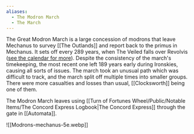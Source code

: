 ```yaml
---
aliases:
  - The Modron March
  - The March
---
```

The Great Modron March is a large concession of modrons that leave Mechanus to survey [[The Outlands]] and report back to the primus in Mechanus. It sets off every 289 years, when The Veiled falls over Revolvis ([see the calendar for more](https://rilmani.org/timaresh/Outlands_calendar)). Despite the consistency of the march's timekeeping, the most recent one left 189 years early during Ironskies, causing all sorts of issues. The march took an unusual path which was difficult to track, and the march split off multiple times into smaller groups. There were more casualties and losses than usual, [[Clocksworth]] being one of them.

The Modron March leaves using [[Turn of Fortunes Wheel/Public/Notable Items/The Concord Express Logbook|The Concord Express]] through the gate in [[Automata]].

![[Modrons-mechanus-5e.webp]]